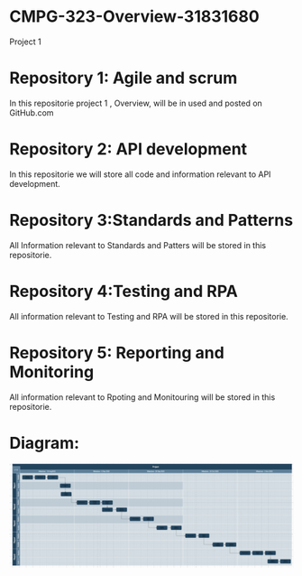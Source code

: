 # CMPG-323-Overview-31831680
Project 1

 # Repository 1: Agile and scrum 
 In this repositorie project 1 , Overview, will be in used and posted on GitHub.com

 # Repository 2: API development
 In this repositorie we will store all code and information relevant to API development.

 # Repository 3:Standards and Patterns
 All Information relevant to Standards and Patters will be stored in this repositorie.

 # Repository 4:Testing and RPA
 All information relevant to Testing and RPA will be stored in this repositorie.

 # Repository 5: Reporting and Monitoring
 All information relevant to Rpoting and Monitouring will be stored in this repositorie.
 # Diagram:
 ![](Image/Diagram.PNG)
 
